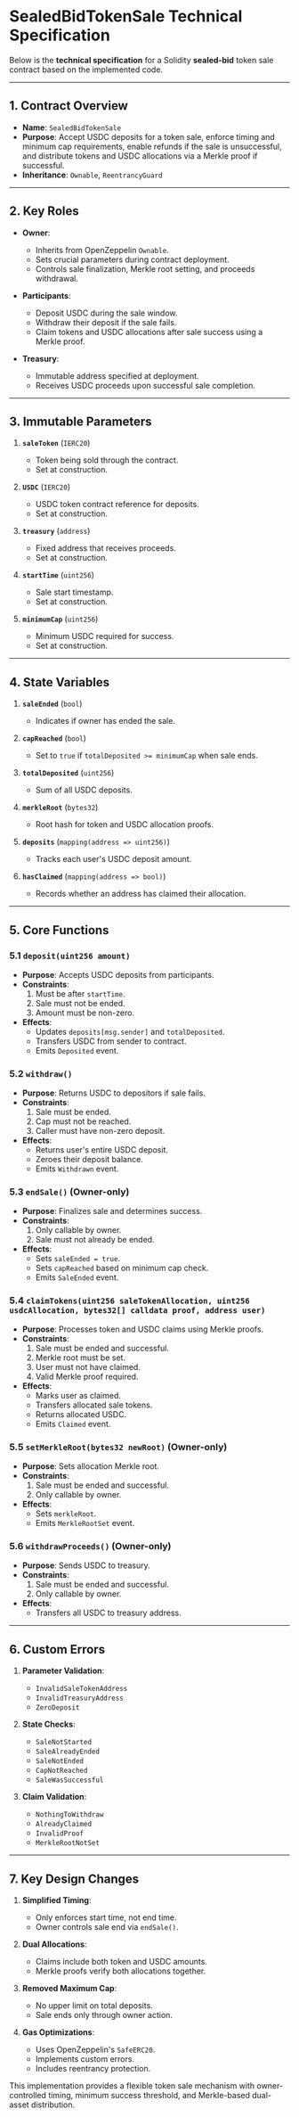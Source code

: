 # SealedBidTokenSale Technical Specification

Below is the **technical specification** for a Solidity **sealed‐bid** token sale contract based on the implemented code.

---

## 1. **Contract Overview**

- **Name**: `SealedBidTokenSale`  
- **Purpose**: Accept USDC deposits for a token sale, enforce timing and minimum cap requirements, enable refunds if the sale is unsuccessful, and distribute tokens and USDC allocations via a Merkle proof if successful.
- **Inheritance**: `Ownable`, `ReentrancyGuard`

---

## 2. **Key Roles**

- **Owner**:  
  - Inherits from OpenZeppelin `Ownable`.  
  - Sets crucial parameters during contract deployment.  
  - Controls sale finalization, Merkle root setting, and proceeds withdrawal.

- **Participants**:  
  - Deposit USDC during the sale window.  
  - Withdraw their deposit if the sale fails.  
  - Claim tokens and USDC allocations after sale success using a Merkle proof.

- **Treasury**:  
  - Immutable address specified at deployment.  
  - Receives USDC proceeds upon successful sale completion.

---

## 3. **Immutable Parameters**

1. **`saleToken`** (`IERC20`)  
   - Token being sold through the contract.
   - Set at construction.

2. **`USDC`** (`IERC20`)  
   - USDC token contract reference for deposits.
   - Set at construction.

3. **`treasury`** (`address`)  
   - Fixed address that receives proceeds.
   - Set at construction.

4. **`startTime`** (`uint256`)  
   - Sale start timestamp.
   - Set at construction.

5. **`minimumCap`** (`uint256`)  
   - Minimum USDC required for success.
   - Set at construction.

---

## 4. **State Variables**

1. **`saleEnded`** (`bool`)  
   - Indicates if owner has ended the sale.

2. **`capReached`** (`bool`)  
   - Set to `true` if `totalDeposited >= minimumCap` when sale ends.

3. **`totalDeposited`** (`uint256`)  
   - Sum of all USDC deposits.

4. **`merkleRoot`** (`bytes32`)  
   - Root hash for token and USDC allocation proofs.

5. **`deposits`** (`mapping(address => uint256)`)  
   - Tracks each user's USDC deposit amount.

6. **`hasClaimed`** (`mapping(address => bool)`)  
   - Records whether an address has claimed their allocation.

---

## 5. **Core Functions**

### 5.1 **`deposit(uint256 amount)`**
- **Purpose**: Accepts USDC deposits from participants.  
- **Constraints**:  
  1. Must be after `startTime`.
  2. Sale must not be ended.
  3. Amount must be non-zero.
- **Effects**:  
  - Updates `deposits[msg.sender]` and `totalDeposited`.
  - Transfers USDC from sender to contract.
  - Emits `Deposited` event.

### 5.2 **`withdraw()`**
- **Purpose**: Returns USDC to depositors if sale fails.  
- **Constraints**:  
  1. Sale must be ended.
  2. Cap must not be reached.
  3. Caller must have non-zero deposit.
- **Effects**:  
  - Returns user's entire USDC deposit.
  - Zeroes their deposit balance.
  - Emits `Withdrawn` event.

### 5.3 **`endSale()`** (Owner-only)
- **Purpose**: Finalizes sale and determines success.  
- **Constraints**:  
  1. Only callable by owner.
  2. Sale must not already be ended.
- **Effects**:  
  - Sets `saleEnded = true`.
  - Sets `capReached` based on minimum cap check.
  - Emits `SaleEnded` event.

### 5.4 **`claimTokens(uint256 saleTokenAllocation, uint256 usdcAllocation, bytes32[] calldata proof, address user)`**
- **Purpose**: Processes token and USDC claims using Merkle proofs.  
- **Constraints**:  
  1. Sale must be ended and successful.
  2. Merkle root must be set.
  3. User must not have claimed.
  4. Valid Merkle proof required.
- **Effects**:  
  - Marks user as claimed.
  - Transfers allocated sale tokens.
  - Returns allocated USDC.
  - Emits `Claimed` event.

### 5.5 **`setMerkleRoot(bytes32 newRoot)`** (Owner-only)
- **Purpose**: Sets allocation Merkle root.
- **Constraints**:  
  1. Sale must be ended and successful.
  2. Only callable by owner.
- **Effects**:  
  - Sets `merkleRoot`.
  - Emits `MerkleRootSet` event.

### 5.6 **`withdrawProceeds()`** (Owner-only)
- **Purpose**: Sends USDC to treasury.
- **Constraints**:  
  1. Sale must be ended and successful.
  2. Only callable by owner.
- **Effects**:  
  - Transfers all USDC to treasury address.

---

## 6. **Custom Errors**

1. **Parameter Validation**:
   - `InvalidSaleTokenAddress`
   - `InvalidTreasuryAddress`
   - `ZeroDeposit`

2. **State Checks**:
   - `SaleNotStarted`
   - `SaleAlreadyEnded`
   - `SaleNotEnded`
   - `CapNotReached`
   - `SaleWasSuccessful`

3. **Claim Validation**:
   - `NothingToWithdraw`
   - `AlreadyClaimed`
   - `InvalidProof`
   - `MerkleRootNotSet`

---

## 7. **Key Design Changes**

1. **Simplified Timing**:
   - Only enforces start time, not end time.
   - Owner controls sale end via `endSale()`.

2. **Dual Allocations**:
   - Claims include both token and USDC amounts.
   - Merkle proofs verify both allocations together.

3. **Removed Maximum Cap**:
   - No upper limit on total deposits.
   - Sale ends only through owner action.

4. **Gas Optimizations**:
   - Uses OpenZeppelin's `SafeERC20`.
   - Implements custom errors.
   - Includes reentrancy protection.

This implementation provides a flexible token sale mechanism with owner-controlled timing, minimum success threshold, and Merkle-based dual-asset distribution.

